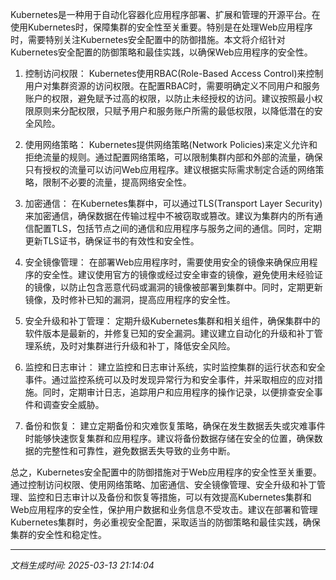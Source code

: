 Kubernetes是一种用于自动化容器化应用程序部署、扩展和管理的开源平台。在使用Kubernetes时，保障集群的安全性至关重要。特别是在处理Web应用程序时，需要特别关注Kubernetes安全配置中的防御措施。本文将介绍针对Kubernetes安全配置的防御策略和最佳实践，以确保Web应用程序的安全性。

1. 控制访问权限：
Kubernetes使用RBAC(Role-Based Access Control)来控制用户对集群资源的访问权限。在配置RBAC时，需要明确定义不同用户和服务账户的权限，避免赋予过高的权限，以防止未经授权的访问。建议按照最小权限原则来分配权限，只赋予用户和服务账户所需的最低权限，以降低潜在的安全风险。

2. 使用网络策略：
Kubernetes提供网络策略(Network Policies)来定义允许和拒绝流量的规则。通过配置网络策略，可以限制集群内部和外部的流量，确保只有授权的流量可以访问Web应用程序。建议根据实际需求制定合适的网络策略，限制不必要的流量，提高网络安全性。

3. 加密通信：
在Kubernetes集群中，可以通过TLS(Transport Layer Security)来加密通信，确保数据在传输过程中不被窃取或篡改。建议为集群内的所有通信配置TLS，包括节点之间的通信和应用程序与服务之间的通信。同时，定期更新TLS证书，确保证书的有效性和安全性。

4. 安全镜像管理：
在部署Web应用程序时，需要使用安全的镜像来确保应用程序的安全性。建议使用官方的镜像或经过安全审查的镜像，避免使用未经验证的镜像，以防止包含恶意代码或漏洞的镜像被部署到集群中。同时，定期更新镜像，及时修补已知的漏洞，提高应用程序的安全性。

5. 安全升级和补丁管理：
定期升级Kubernetes集群和相关组件，确保集群中的软件版本是最新的，并修复已知的安全漏洞。建议建立自动化的升级和补丁管理系统，及时对集群进行升级和补丁，降低安全风险。

6. 监控和日志审计：
建立监控和日志审计系统，实时监控集群的运行状态和安全事件。通过监控系统可以及时发现异常行为和安全事件，并采取相应的应对措施。同时，定期审计日志，追踪用户和应用程序的操作记录，以便排查安全事件和调查安全威胁。

7. 备份和恢复：
建立定期备份和灾难恢复策略，确保在发生数据丢失或灾难事件时能够快速恢复集群和应用程序。建议将备份数据存储在安全的位置，确保数据的完整性和可靠性，避免数据丢失导致的业务中断。

总之，Kubernetes安全配置中的防御措施对于Web应用程序的安全性至关重要。通过控制访问权限、使用网络策略、加密通信、安全镜像管理、安全升级和补丁管理、监控和日志审计以及备份和恢复等措施，可以有效提高Kubernetes集群和Web应用程序的安全性，保护用户数据和业务信息不受攻击。建议在部署和管理Kubernetes集群时，务必重视安全配置，采取适当的防御策略和最佳实践，确保集群的安全性和稳定性。

---

*文档生成时间: 2025-03-13 21:14:04*











